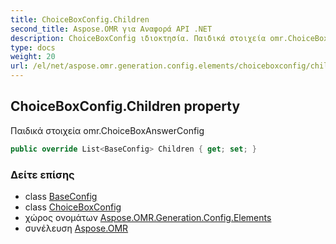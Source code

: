 ```yaml
---
title: ChoiceBoxConfig.Children
second_title: Aspose.OMR για Αναφορά API .NET
description: ChoiceBoxConfig ιδιοκτησία. Παιδικά στοιχεία omr.ChoiceBoxAnswerConfig
type: docs
weight: 20
url: /el/net/aspose.omr.generation.config.elements/choiceboxconfig/children/
---
```

## ChoiceBoxConfig.Children property

Παιδικά στοιχεία omr.ChoiceBoxAnswerConfig

```csharp
public override List<BaseConfig> Children { get; set; }
```

### Δείτε επίσης

* class [BaseConfig](../../../aspose.omr.generation.config/baseconfig/)
* class [ChoiceBoxConfig](../)
* χώρος ονομάτων [Aspose.OMR.Generation.Config.Elements](../../choiceboxconfig/)
* συνέλευση [Aspose.OMR](../../../)


